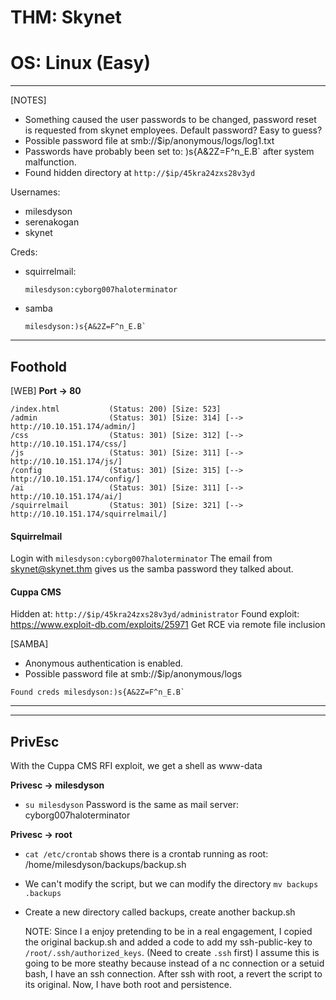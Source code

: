 # THM: Skynet
# OS: Linux (Easy)

----
[NOTES]
- Something caused the user passwords to be changed, password reset is requested from skynet employees.
  Default password? Easy to guess?
- Possible password file at smb://$ip/anonymous/logs/log1.txt
- Passwords have probably been set to: )s{A&2Z=F^n_E.B` after system malfunction.
- Found hidden directory at `http://$ip/45kra24zxs28v3yd`

Usernames:
  - milesdyson
  - serenakogan
  - skynet
  
Creds:
  - squirrelmail:
    ```
    milesdyson:cyborg007haloterminator
    ```
  - samba
    ```
    milesdyson:)s{A&2Z=F^n_E.B`
    ```

----

## Foothold

[WEB]
**Port -> 80**
```
/index.html           (Status: 200) [Size: 523]
/admin                (Status: 301) [Size: 314] [--> http://10.10.151.174/admin/]
/css                  (Status: 301) [Size: 312] [--> http://10.10.151.174/css/]
/js                   (Status: 301) [Size: 311] [--> http://10.10.151.174/js/]
/config               (Status: 301) [Size: 315] [--> http://10.10.151.174/config/]
/ai                   (Status: 301) [Size: 311] [--> http://10.10.151.174/ai/]
/squirrelmail         (Status: 301) [Size: 321] [--> http://10.10.151.174/squirrelmail/]
```

#### Squirrelmail
Login with `milesdyson:cyborg007haloterminator`
The email from skynet@skynet.thm gives us the samba password they talked about.

#### Cuppa CMS
Hidden at: `http://$ip/45kra24zxs28v3yd/administrator`
Found exploit:
  https://www.exploit-db.com/exploits/25971
  Get RCE via remote file inclusion
 
[SAMBA]
- Anonymous authentication is enabled.
- Possible password file at smb://$ip/anonymous/logs
```
Found creds milesdyson:)s{A&2Z=F^n_E.B`
```

----
----
## PrivEsc
With the Cuppa CMS RFI exploit, we get a shell as www-data

**Privesc -> milesdyson**
- `su milesdyson`
  Password is the same as mail server: cyborg007haloterminator

**Privesc -> root**
- `cat /etc/crontab` shows there is a crontab running as root:
  /home/milesdyson/backups/backup.sh
- We can't modify the script, but we can modify the directory
  `mv backups .backups`
- Create a new directory called backups, create another backup.sh

  NOTE:
   Since I a enjoy pretending to be in a real engagement, I copied the original backup.sh and added a code
  to add my ssh-public-key to `/root/.ssh/authorized_keys`. (Need to create `.ssh` first) I assume this is going
  to be more steathy because instead of a nc connection or a setuid bash, I have an ssh connection. After ssh with
  root, a revert the script to its original. Now, I have both root and persistence.
